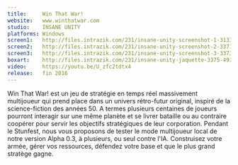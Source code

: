```yaml
---
title:     Win That War!
website:   www.winthatwar.com
studio:    INSANE UNITY
platforms: Windows
screen1:   http://files.intrazik.com/231/insane-unity-screenshot-1-3133-493-20150422-105927.png
screen2:   http://files.intrazik.com/231/insane-unity-screenshot-2-3371-493-20150422-105928.jpg
screen3:   http://files.intrazik.com/231/insane-unity-screenshot-3-3373-493-20150422-105928.jpg
boxart:    http://files.intrazik.com/231/insane-unity-jaquette-3375-493-20150422-105929.jpg
video:     https://youtu.be/U_zfc2tdtx4
release:   fin 2016
---
```


Win That War! est un jeu de stratégie en temps réel massivement multijoueur  qui prend place dans un univers rétro-futur original, inspiré de la science-fiction des années 50. A termes plusieurs centaines de joueurs pourront interagir sur une même planète et se livrer bataille ou au contraire coopérer pour servir les objectifs stratégiques de leur corporation. Pendant le Stunfest, nous vous proposons de tester le mode multijoueur local de notre version Alpha 0.3, à plusieurs, ou seul contre l'IA. Construisez votre armée, gérer vos ressources, défendez votre base et que le plus grand stratège gagne.